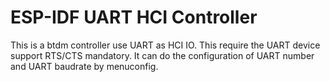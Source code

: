 ESP-IDF UART HCI Controller
===========================

This is a btdm controller use UART as HCI IO. This require the UART device support RTS/CTS mandatory.
It can do the configuration of UART number and UART baudrate by menuconfig.
